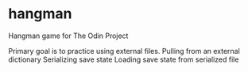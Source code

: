 # hangman
Hangman game for The Odin Project 

Primary goal is to practice using external files.
  Pulling from an external dictionary
  Serializing save state
  Loading save state from serialized file